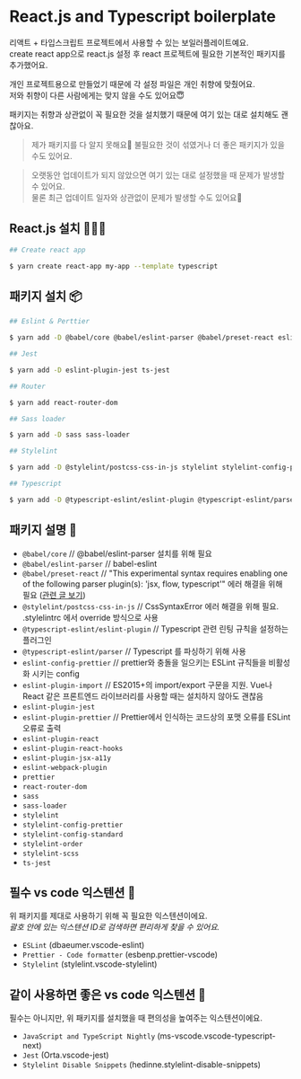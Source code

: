 # React.js and Typescript boilerplate

리액트 + 타입스크립트 프로젝트에서 사용할 수 있는 보일러플레이트예요.  
create react app으로 react.js 설정 후 react 프로젝트에 필요한 기본적인 패키지를 추가했어요.

개인 프로젝트용으로 만들었기 때문에 각 설정 파일은 개인 취향에 맞췄어요.  
저와 취향이 다른 사람에게는 맞지 않을 수도 있어요😇

패키지는 취향과 상관없이 꼭 필요한 것을 설치했기 때문에 여기 있는 대로 설치해도 괜찮아요.

> 제가 패키지를 다 알지 못해요🥺 불필요한 것이 섞였거나 더 좋은 패키지가 있을 수도 있어요.

> 오랫동안 업데이트가 되지 않았으면 여기 있는 대로 설정했을 때 문제가 발생할 수 있어요.  
> 물론 최근 업데이트 일자와 상관없이 문제가 발생할 수도 있어요🫠

## React.js 설치 👨🏻‍💻

```bash
## Create react app

$ yarn create react-app my-app --template typescript
```

## 패키지 설치 📦

```bash
## Eslint & Perttier

$ yarn add -D @babel/core @babel/eslint-parser @babel/preset-react eslint-config-prettier eslint-plugin-react eslint-plugin-react-hooks eslint-plugin-jsx-a11y eslint-webpack-plugin prettier

## Jest

$ yarn add -D eslint-plugin-jest ts-jest

## Router

$ yarn add react-router-dom

## Sass loader

$ yarn add -D sass sass-loader

## Stylelint

$ yarn add -D @stylelint/postcss-css-in-js stylelint stylelint-config-prettier stylelint-config-standard stylelint-order stylelint-scss

## Typescript

$ yarn add -D @typescript-eslint/eslint-plugin @typescript-eslint/parser
```

## 패키지 설명 📄

- `@babel/core` // @babel/eslint-parser 설치를 위해 필요
- `@babel/eslint-parser` // babel-eslint
- `@babel/preset-react` // "This experimental syntax requires enabling one of the following parser plugin(s): 'jsx, flow, typescript'" 에러 해결을 위해 필요 ([관련 글 보기](https://ffan081-medium.com/error-debugging-this-experimental-syntax-requires-enabling-one-of-the-following-parser-plugin-s-22946599a0a4))
- `@stylelint/postcss-css-in-js` // CssSyntaxError 에러 해결을 위해 필요. .stylelintrc 에서 override 방식으로 사용
- `@typescript-eslint/eslint-plugin` // Typescript 관련 린팅 규칙을 설정하는 플러그인
- `@typescript-eslint/parser` // Typescript 를 파싱하기 위해 사용
- `eslint-config-prettier` // prettier와 충돌을 일으키는 ESLint 규칙들을 비활성화 시키는 config
- `eslint-plugin-import` // ES2015+의 import/export 구문을 지원. Vue나 React 같은 프론트엔드 라이브러리를 사용할 때는 설치하지 않아도 괜찮음
- `eslint-plugin-jest`
- `eslint-plugin-prettier` // Prettier에서 인식하는 코드상의 포맷 오류를 ESLint 오류로 출력
- `eslint-plugin-react`
- `eslint-plugin-react-hooks`
- `eslint-plugin-jsx-a11y`
- `eslint-webpack-plugin`
- `prettier`
- `react-router-dom`
- `sass`
- `sass-loader`
- `stylelint`
- `stylelint-config-prettier`
- `stylelint-config-standard`
- `stylelint-order`
- `stylelint-scss`
- `ts-jest`

## 필수 vs code 익스텐션 🧩

위 패키지를 제대로 사용하기 위해 꼭 필요한 익스텐션이에요.  
_괄호 안에 있는 익스텐션 ID로 검색하면 편리하게 찾을 수 있어요._

- `ESLint` (dbaeumer.vscode-eslint)
- `Prettier - Code formatter` (esbenp.prettier-vscode)
- `Stylelint` (stylelint.vscode-stylelint)

## 같이 사용하면 좋은 vs code 익스텐션 🚀

필수는 아니지만, 위 패키지를 설치했을 때 편의성을 높여주는 익스텐션이에요.

- `JavaScript and TypeScript Nightly` (ms-vscode.vscode-typescript-next)
- `Jest` (Orta.vscode-jest)
- `Stylelint Disable Snippets` (hedinne.stylelint-disable-snippets)
